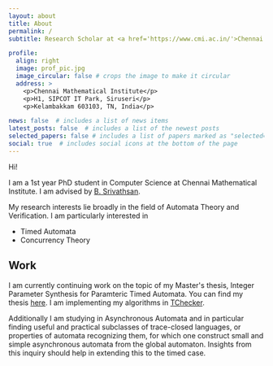 ```yaml
---
layout: about
title: About
permalink: /
subtitle: Research Scholar at <a href='https://www.cmi.ac.in/'>Chennai Mathematical Institute</a>.

profile:
  align: right
  image: prof_pic.jpg
  image_circular: false # crops the image to make it circular
  address: >
    <p>Chennai Mathematical Institute</p>
    <p>H1, SIPCOT IT Park, Siruseri</p>
    <p>Kelambakkam 603103, TN, India</p>

news: false  # includes a list of news items
latest_posts: false  # includes a list of the newest posts
selected_papers: false # includes a list of papers marked as "selected={true}"
social: true  # includes social icons at the bottom of the page
---
```


Hi!

I am a 1st year PhD student in Computer Science at Chennai Mathematical Institute. I am advised by <a href='www.cmi.ac.in/~sri'> B. Srivathsan</a>.

My research interests lie broadly in the field of Automata Theory and Verification. I am particularly interested in
* Timed Automata
* Concurrency Theory

## Work
I am currently continuing work on the topic of my Master's thesis, Integer Parameter Synthesis for Paramteric Timed Automata. You can find my thesis <a href='assets/pdf/msc-thesis.pdf'>here</a>. I am implementing my algorithms in <a href='https://github.com/arnabSur/tchecker'>TChecker</a>.

Additionally I am studying in Asynchronous Automata and in particular finding useful and practical subclasses of trace-closed languages, or properties of automata recognizing them, for which one construct small and simple asynchronous automata from the global automaton. Insights from this inquiry should help in extending this to the timed case.
